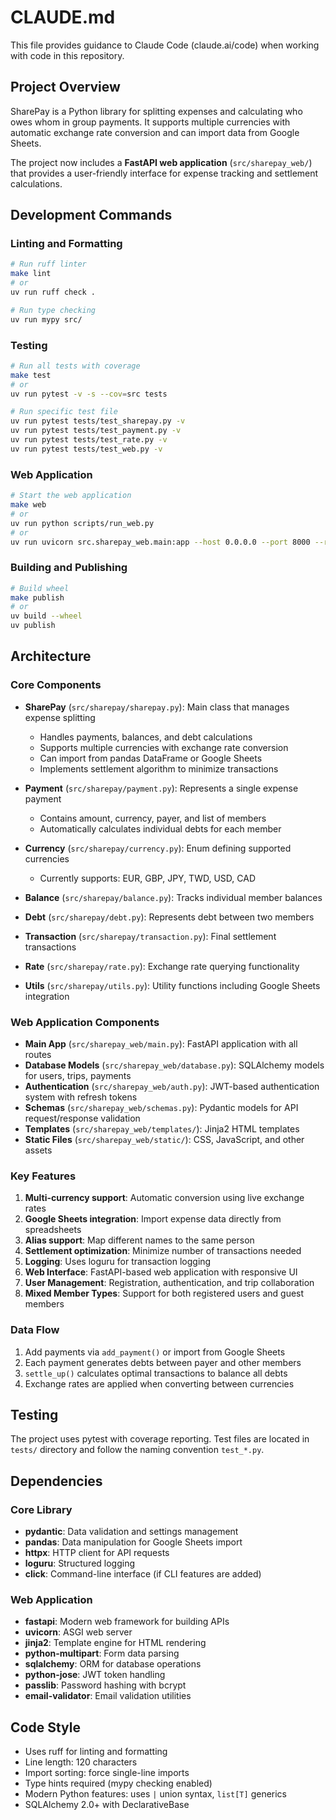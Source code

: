 # CLAUDE.md

This file provides guidance to Claude Code (claude.ai/code) when working with code in this repository.

## Project Overview

SharePay is a Python library for splitting expenses and calculating who owes whom in group payments. It supports multiple currencies with automatic exchange rate conversion and can import data from Google Sheets.

The project now includes a **FastAPI web application** (`src/sharepay_web/`) that provides a user-friendly interface for expense tracking and settlement calculations.

## Development Commands

### Linting and Formatting
```bash
# Run ruff linter
make lint
# or
uv run ruff check .

# Run type checking
uv run mypy src/
```

### Testing
```bash
# Run all tests with coverage
make test
# or
uv run pytest -v -s --cov=src tests

# Run specific test file
uv run pytest tests/test_sharepay.py -v
uv run pytest tests/test_payment.py -v
uv run pytest tests/test_rate.py -v
uv run pytest tests/test_web.py -v
```

### Web Application
```bash
# Start the web application
make web
# or
uv run python scripts/run_web.py
# or
uv run uvicorn src.sharepay_web.main:app --host 0.0.0.0 --port 8000 --reload
```

### Building and Publishing
```bash
# Build wheel
make publish
# or
uv build --wheel
uv publish
```

## Architecture

### Core Components

- **SharePay** (`src/sharepay/sharepay.py`): Main class that manages expense splitting
  - Handles payments, balances, and debt calculations
  - Supports multiple currencies with exchange rate conversion
  - Can import from pandas DataFrame or Google Sheets
  - Implements settlement algorithm to minimize transactions

- **Payment** (`src/sharepay/payment.py`): Represents a single expense payment
  - Contains amount, currency, payer, and list of members
  - Automatically calculates individual debts for each member

- **Currency** (`src/sharepay/currency.py`): Enum defining supported currencies
  - Currently supports: EUR, GBP, JPY, TWD, USD, CAD

- **Balance** (`src/sharepay/balance.py`): Tracks individual member balances
- **Debt** (`src/sharepay/debt.py`): Represents debt between two members
- **Transaction** (`src/sharepay/transaction.py`): Final settlement transactions
- **Rate** (`src/sharepay/rate.py`): Exchange rate querying functionality
- **Utils** (`src/sharepay/utils.py`): Utility functions including Google Sheets integration

### Web Application Components

- **Main App** (`src/sharepay_web/main.py`): FastAPI application with all routes
- **Database Models** (`src/sharepay_web/database.py`): SQLAlchemy models for users, trips, payments
- **Authentication** (`src/sharepay_web/auth.py`): JWT-based authentication system with refresh tokens
- **Schemas** (`src/sharepay_web/schemas.py`): Pydantic models for API request/response validation
- **Templates** (`src/sharepay_web/templates/`): Jinja2 HTML templates
- **Static Files** (`src/sharepay_web/static/`): CSS, JavaScript, and other assets

### Key Features

1. **Multi-currency support**: Automatic conversion using live exchange rates
2. **Google Sheets integration**: Import expense data directly from spreadsheets
3. **Alias support**: Map different names to the same person
4. **Settlement optimization**: Minimize number of transactions needed
5. **Logging**: Uses loguru for transaction logging
6. **Web Interface**: FastAPI-based web application with responsive UI
7. **User Management**: Registration, authentication, and trip collaboration
8. **Mixed Member Types**: Support for both registered users and guest members

### Data Flow

1. Add payments via `add_payment()` or import from Google Sheets
2. Each payment generates debts between payer and other members
3. `settle_up()` calculates optimal transactions to balance all debts
4. Exchange rates are applied when converting between currencies

## Testing

The project uses pytest with coverage reporting. Test files are located in `tests/` directory and follow the naming convention `test_*.py`.

## Dependencies

### Core Library
- **pydantic**: Data validation and settings management
- **pandas**: Data manipulation for Google Sheets import
- **httpx**: HTTP client for API requests
- **loguru**: Structured logging
- **click**: Command-line interface (if CLI features are added)

### Web Application
- **fastapi**: Modern web framework for building APIs
- **uvicorn**: ASGI web server
- **jinja2**: Template engine for HTML rendering
- **python-multipart**: Form data parsing
- **sqlalchemy**: ORM for database operations
- **python-jose**: JWT token handling
- **passlib**: Password hashing with bcrypt
- **email-validator**: Email validation utilities

## Code Style

- Uses ruff for linting and formatting
- Line length: 120 characters
- Import sorting: force single-line imports
- Type hints required (mypy checking enabled)
- Modern Python features: uses `|` union syntax, `list[T]` generics
- SQLAlchemy 2.0+ with DeclarativeBase
